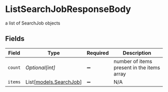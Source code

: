 # ListSearchJobResponseBody

a list of SearchJob objects


## Fields

| Field                                            | Type                                             | Required                                         | Description                                      |
| ------------------------------------------------ | ------------------------------------------------ | ------------------------------------------------ | ------------------------------------------------ |
| `count`                                          | *Optional[int]*                                  | :heavy_minus_sign:                               | number of items present in the items array       |
| `items`                                          | List[[models.SearchJob](../models/searchjob.md)] | :heavy_minus_sign:                               | N/A                                              |